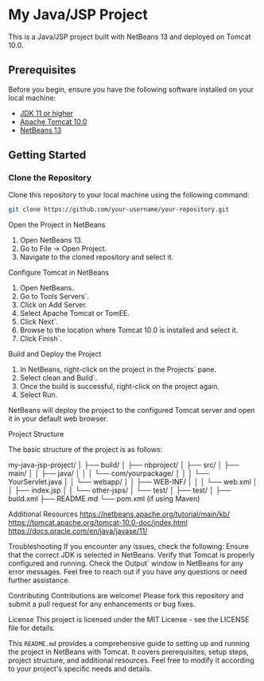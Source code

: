 # My Java/JSP Project

This is a Java/JSP project built with NetBeans 13 and deployed on Tomcat 10.0.

## Prerequisites

Before you begin, ensure you have the following software installed on your local machine:

- [JDK 11 or higher](https://www.oracle.com/java/technologies/javase-downloads.html)
- [Apache Tomcat 10.0](https://tomcat.apache.org/download-10.cgi)
- [NetBeans 13](https://netbeans.apache.org/download/)

## Getting Started

### Clone the Repository

Clone this repository to your local machine using the following command:

```sh
git clone https://github.com/your-username/your-repository.git
```
Open the Project in NetBeans
1. Open NetBeans 13.
2. Go to File -> Open Project.
3. Navigate to the cloned repository and select it.

Configure Tomcat in NetBeans
1. Open NetBeans.
2. Go to Tools Servers`.
3. Click on Add Server.
4. Select Apache Tomcat or TomEE.
5. Click Next`.
6. Browse to the location where Tomcat 10.0 is installed and select it.
7. Click Finish`.

Build and Deploy the Project
1. In NetBeans, right-click on the project in the Projects` pane.
2. Select clean and Build`.
3. Once the build is successful, right-click on the project again.
4. Select Run.

NetBeans will deploy the project to the configured Tomcat server and open it in your default web browser.

Project Structure

The basic structure of the project is as follows:

my-java-jsp-project/
│
├── build/
│
├── nbproject/
│
├── src/
│   ├── main/
│   │   ├── java/
│   │   │   └── com/yourpackage/
│   │   │       └── YourServlet.java
│   │   └── webapp/
│   │       ├── WEB-INF/
│   │       │   └── web.xml
│   │       ├── index.jsp
│   │       └── other-jsps/
│   └── test/
│
├── test/
│
├── build.xml
├── README.md
└── pom.xml (if using Maven)

Additional Resources
https://netbeans.apache.org/tutorial/main/kb/
https://tomcat.apache.org/tomcat-10.0-doc/index.html
https://docs.oracle.com/en/java/javase/11/

Troubleshooting
If you encounter any issues, check the following:
Ensure that the correct JDK is selected in NetBeans.
Verify that Tomcat is properly configured and running.
Check the Output` window in NetBeans for any error messages.
Feel free to reach out if you have any questions or need further assistance.

Contributing
Contributions are welcome! Please fork this repository and submit a pull request for any enhancements or bug fixes.

License
This project is licensed under the MIT License - see the LICENSE file for details.

This `README.md` provides a comprehensive guide to setting up and running the project in NetBeans with Tomcat. It covers prerequisites, setup steps, project structure, and additional resources. Feel free to modify it according to your project's specific needs and details.
